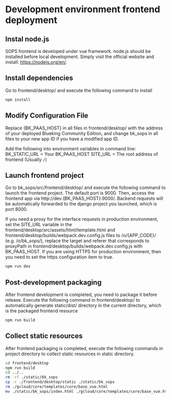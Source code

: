 ﻿# Development environment frontend deployment

## Instal node.js  
SOPS frontend is developed under vue framework. node.js should be installed before local development. Simply visit the official website and install: https://nodejs.org/en/.

## Install dependencies  
Go to frontend/desktop/ and execute the following command to install
```bash
npm install
```

## Modify Configuration File  
Replace {BK_PAAS_HOST} in all files in frontend/desktop/ with the address of your deployed Blueking Community Edition, and change bk_sops in all files to your new app ID if you have a modified app ID.

Add the following into environment variables in command line: 
 BK_STATIC_URL = Your BK_PAAS_HOST
 SITE_URL = The root address of frontend (Usually `/`)
## Launch frontend project  
Go to bk_sops/src/frontend/desktop/ and execute the following command to launch the frontend project. The default port is 9000. Then, access the frontend app via http://dev.{BK_PAAS_HOST}:9000/. Backend requests will be automatically forwarded to the django project you launched, which is port 8000.

If you need a proxy for the interface requests in production environment, set the SITE_URL variable in the frontend/desktop/src/assets/html/template.html and frontend/desktop/builds/webpack.dev.config.js files to /o/{APP_CODE}/ (e.g. /o/bk_sops/), replace the target and referer that corresponds to proxyPath in frontend/desktop/builds/webpack.dev.config.js with BK_PAAS_HOST. If you are using HTTPS for production environment, then you need to set the https configuration item to true. 
```bash
npm run dev
```

## Post-development packaging  
After frontend development is completed, you need to package it before release. Execute the following command in frontend/desktop/ to automatically generate static/dist/ directory in the current directory, which is the packaged frontend resource 

```bash
npm run build
```

## Collect static resources  
After frontend packaging is completed, execute the following commands in project directory to collect static resources in static directory.
```bash
cd frontend/desktop
npm run build
cd ../..
rm -rf ./static/bk_sops
cp -r ./frontend/desktop/static ./static/bk_sops
rm ./gcloud/core/templates/core/base_vue.html
mv ./static/bk_sops/index.html ./gcloud/core/templates/core/base_vue.html
```